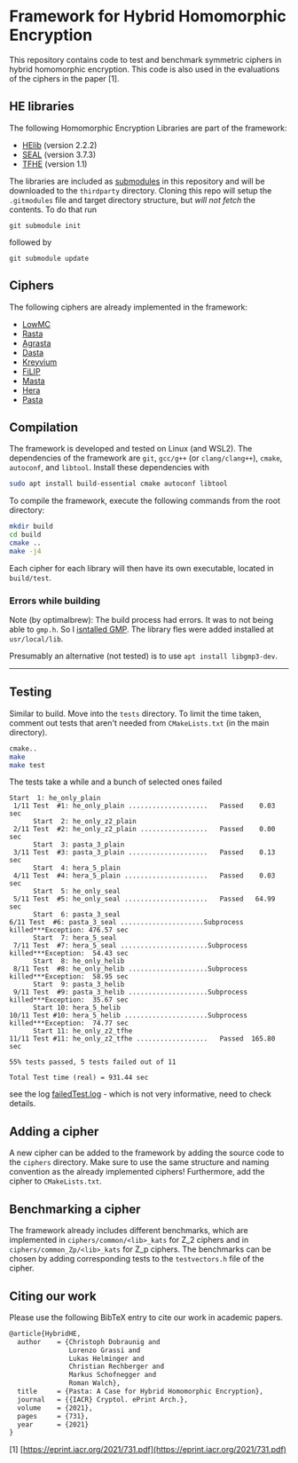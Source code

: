 # Framework for Hybrid Homomorphic Encryption

This repository contains code to test and benchmark symmetric ciphers in hybrid homomorphic encryption. This code is also used in the evaluations of the ciphers in the paper [1].

## HE libraries

The following Homomorphic Encryption Libraries are part of the framework:

- [HElib](https://github.com/homenc/HElib/) (version 2.2.2)
- [SEAL](https://github.com/Microsoft/SEAL/) (version 3.7.3)
- [TFHE](https://github.com/tfhe/tfhe) (version 1.1)

The libraries are included as [submodules](https://git-scm.com/book/en/v2/Git-Tools-Submodules) in this repository and will be downloaded to the `thirdparty` directory. Cloning this repo will setup the `.gitmodules` file and target directory structure, but *will not fetch* the contents. To do that run

```
git submodule init
```

followed by

```
git submodule update
```

## Ciphers

The following ciphers are already implemented in the framework:

- [LowMC](https://eprint.iacr.org/2016/687.pdf)
- [Rasta](https://eprint.iacr.org/2018/181.pdf)
- [Agrasta](https://eprint.iacr.org/2018/181.pdf)
- [Dasta](https://tosc.iacr.org/index.php/ToSC/article/view/8696/8288)
- [Kreyvium](https://eprint.iacr.org/2015/113.pdf)
- [FiLIP](https://eprint.iacr.org/2019/483.pdf)
- [Masta](https://ieeexplore.ieee.org/stamp/stamp.jsp?tp=&arnumber=9240936)
- [Hera](https://eprint.iacr.org/2020/1335.pdf)
- [Pasta](https://eprint.iacr.org/2021/731.pdf)

## Compilation

The framework is developed and tested on Linux (and WSL2). The dependencies of the framework are `git`, `gcc/g++` (or `clang/clang++`), `cmake`, `autoconf`, and `libtool`. Install these dependencies with

```bash
sudo apt install build-essential cmake autoconf libtool
```

To compile the framework, execute the following commands from the root directory:

```bash
mkdir build
cd build
cmake ..
make -j4
```

Each cipher for each library will then have its own executable, located in `build/test`.


### Errors while building

Note (by optimalbrew): The build process had errors. It was to not being able to `gmp.h`. So I [isntalled GMP](https://gmplib.org/manual/Installing-GMP).
The library fles were added installed at `usr/local/lib`.

Presumably an alternative (not tested) is to use `apt install libgmp3-dev`. 

---


## Testing

Similar to build. Move into the `tests` directory. To limit the time taken, comment out tests that aren't needed from `CMakeLists.txt` (in the main directory).


``` bash
cmake..
make
make test

```

The tests take a while and a bunch of selected ones failed 
```
Start  1: he_only_plain
 1/11 Test  #1: he_only_plain ....................   Passed    0.03 sec
      Start  2: he_only_z2_plain
 2/11 Test  #2: he_only_z2_plain .................   Passed    0.00 sec
      Start  3: pasta_3_plain
 3/11 Test  #3: pasta_3_plain ....................   Passed    0.13 sec
      Start  4: hera_5_plain
 4/11 Test  #4: hera_5_plain .....................   Passed    0.03 sec
      Start  5: he_only_seal
 5/11 Test  #5: he_only_seal .....................   Passed   64.99 sec
      Start  6: pasta_3_seal
6/11 Test  #6: pasta_3_seal .....................Subprocess killed***Exception: 476.57 sec
      Start  7: hera_5_seal
 7/11 Test  #7: hera_5_seal ......................Subprocess killed***Exception:  54.43 sec
      Start  8: he_only_helib
 8/11 Test  #8: he_only_helib ....................Subprocess killed***Exception:  58.95 sec
      Start  9: pasta_3_helib
 9/11 Test  #9: pasta_3_helib ....................Subprocess killed***Exception:  35.67 sec
      Start 10: hera_5_helib
10/11 Test #10: hera_5_helib .....................Subprocess killed***Exception:  74.77 sec
      Start 11: he_only_z2_tfhe
11/11 Test #11: he_only_z2_tfhe ..................   Passed  165.80 sec

55% tests passed, 5 tests failed out of 11

Total Test time (real) = 931.44 sec

```

see the log [failedTest.log](./failedTest.log) - which is not very informative, need to check details.



## Adding a cipher

A new cipher can be added to the framework by adding the source code to the `ciphers` directory. Make sure to use the same structure and naming convention as the already implemented ciphers! Furthermore, add the cipher to `CMakeLists.txt`.

## Benchmarking a cipher

The framework already includes different benchmarks, which are implemented in `ciphers/common/<lib>_kats` for Z_2 ciphers and in `ciphers/common_Zp/<lib>_kats` for Z_p ciphers. The benchmarks can be chosen by adding corresponding tests to the `testvectors.h` file of the cipher.

## Citing our work

Please use the following BibTeX entry to cite our work in academic papers.

```tex
@article{HybridHE,
  author    = {Christoph Dobraunig and
               Lorenzo Grassi and
               Lukas Helminger and
               Christian Rechberger and
               Markus Schofnegger and
               Roman Walch},
  title     = {Pasta: A Case for Hybrid Homomorphic Encryption},
  journal   = {{IACR} Cryptol. ePrint Arch.},
  volume    = {2021},
  pages     = {731},
  year      = {2021}
}
```

[1] [https://eprint.iacr.org/2021/731.pdf](https://eprint.iacr.org/2021/731.pdf)
